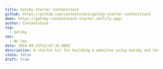 ```yaml
---
title: Gatsby Starter Contentstack
github: https://github.com/contentstack/gatsby-starter-contentstack
demo: https://gatsby-contentstack-starter.netlify.app/
author: Contentstack
ssg:
  - Gatsby
cms:
  - No Cms
date: 2018-09-21T12:47:31.000Z
description: A starter kit for building a websites using Gatsby and Contentstack
stale: false
draft: true
---
```

